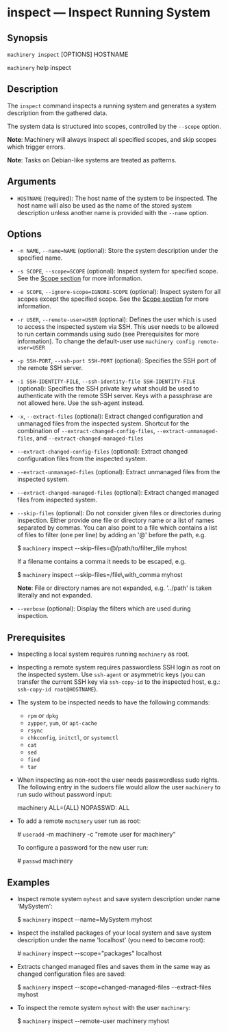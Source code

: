 # inspect — Inspect Running System

## Synopsis

`machinery inspect` [OPTIONS] HOSTNAME

`machinery` help inspect

## Description

The `inspect` command inspects a running system and generates a system
description from the gathered data.

The system data is structured into scopes, controlled by the
`--scope` option.

**Note**:
Machinery will always inspect all specified scopes, and skip scopes which
trigger errors.

**Note**:
Tasks on Debian-like systems are treated as patterns.

## Arguments

  * `HOSTNAME` (required):
    The host name of the system to be inspected. The host name will also be
    used as the name of the stored system description unless another name is
    provided with the `--name` option.

## Options

  * `-n NAME`, `--name=NAME` (optional):
    Store the system description under the specified name.

  * `-s SCOPE`, `--scope=SCOPE` (optional):
    Inspect system for specified scope.
    See the [Scope section](machinery_main_scopes.1.md) for more information.

  * `-e SCOPE`, `--ignore-scope=IGNORE-SCOPE` (optional):
    Inspect system for all scopes except the specified scope.
    See the [Scope section](machinery_main_scopes.1.md) for more information.

  * `-r USER`, `--remote-user=USER` (optional):
    Defines the user which is used to access the inspected system via SSH.
    This user needs to be allowed to run certain commands using sudo (see
    Prerequisites for more information).
    To change the default-user use `machinery config remote-user=USER`

  * `-p SSH-PORT`, `--ssh-port SSH-PORT` (optional):
    Specifies the SSH port of the remote SSH server.

  * `-i SSH-IDENTITY-FILE`, `--ssh-identity-file SSH-IDENTITY-FILE` (optional):
    Specifies the SSH private key what should be used to authenticate with the
    remote SSH server. Keys with a passphrase are not allowed here. Use the ssh-agent
    instead.

  * `-x`, `--extract-files` (optional):
    Extract changed configuration and unmanaged files from the inspected system.
    Shortcut for the combination of `--extract-changed-config-files`,
    `--extract-unmanaged-files`, and `--extract-changed-managed-files`

  * `--extract-changed-config-files` (optional):
    Extract changed configuration files from the inspected system.

  * `--extract-unmanaged-files` (optional):
    Extract unmanaged files from the inspected system.

  * `--extract-changed-managed-files` (optional):
    Extract changed managed files from inspected system.

  * `--skip-files` (optional):
    Do not consider given files or directories during inspection. Either provide
    one file or directory name or a list of names separated by commas. You can
    also point to a file which contains a list of files to filter (one per line)
    by adding an '@' before the path, e.g.

      $ `machinery` inspect --skip-files=@/path/to/filter_file myhost

    If a filename contains a comma it needs to be escaped, e.g.

      $ `machinery` inspect --skip-files=/file\\,with_comma myhost

    **Note**: File or directory names are not expanded, e.g. '../path' is taken
      literally and not expanded.

  * `--verbose` (optional):
    Display the filters which are used during inspection.

## Prerequisites

  * Inspecting a local system requires running `machinery` as root.

  * Inspecting a remote system requires passwordless SSH login as root on the
    inspected system.
    Use `ssh-agent` or asymmetric keys (you can transfer the current SSH key
    via `ssh-copy-id` to the inspected host, e.g.: `ssh-copy-id root@HOSTNAME`).

  * The system to be inspected needs to have the following commands:

    * `rpm` or `dpkg`
    * `zypper`, `yum`, or `apt-cache`
    * `rsync`
    * `chkconfig`, `initctl`, or `systemctl`
    * `cat`
    * `sed`
    * `find`
    * `tar`

  * When inspecting as non-root the user needs passwordless sudo rights.
    The following entry in the sudoers file would allow the user `machinery`
    to run sudo without password input:

      machinery ALL=(ALL) NOPASSWD: ALL

  * To add a remote `machinery` user run as root:

    \# `useradd` -m machinery -c "remote user for machinery"

    To configure a password for the new user run:

    \# `passwd` machinery

## Examples

  * Inspect remote system `myhost` and save system description under name
    'MySystem':

    $ `machinery` inspect --name=MySystem myhost

  * Inspect the installed packages of your local system and save system description
    under the name 'localhost' (you need to become root):

    \# `machinery` inspect --scope="packages" localhost

  * Extracts changed managed files and saves them in the same way as changed
    configuration files are saved:

    $ `machinery` inspect --scope=changed-managed-files --extract-files myhost

  * To inspect the remote system `myhost` with the user `machinery`:

    $ `machinery` inspect --remote-user machinery myhost

